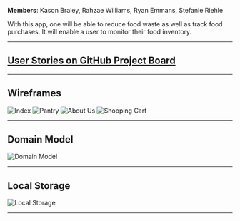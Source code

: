 **Members**: Kason Braley, Rahzae Williams, Ryan Emmans, Stefanie Riehle

With this app, one will be able to reduce food waste as well as track food purchases. It will enable a user to monitor their food inventory.
***
## [**User Stories on GitHub Project Board**](https://github.com/Loki-Code201/PantryPal/projects/1)
***
## **Wireframes**
![Index](./resources/index.JPG)
![Pantry](./resources/pantry_chart.JPG)
![About Us](./resources/about_us.JPG)
![Shopping Cart](./resources/shopping_cart.JPG)
***
## **Domain Model**
![Domain Model](./resources/domainModel.png)
***
## **Local Storage**
![Local Storage](./resources/local_storage.JPG)
***